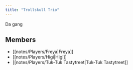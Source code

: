 ```yaml
---
title: "Trollskull Trio"
---
```

Da gang
## Members
- [[notes/Players/Freya|Freya]]
- [[notes/Players/Higi|Higi]]
- [[notes/Players/Tuk-Tuk Tastytreet|Tuk-Tuk Tastytreet]]
